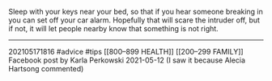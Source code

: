 Sleep with your keys near your bed, so that if you hear someone breaking in you can set off your car alarm. Hopefully that will scare the intruder off, but if not, it will let people nearby know that something is not right.

---
202105171816
#advice #tips [[800–899 HEALTH]]  [[200–299 FAMILY]]
Facebook post by Karla Perkowski 2021-05-12 (I saw it because Alecia Hartsong commented)